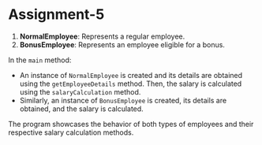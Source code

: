 # Assignment-5



1. **NormalEmployee**: Represents a regular employee.
2. **BonusEmployee**: Represents an employee eligible for a bonus.

In the `main` method:

- An instance of `NormalEmployee` is created and its details are obtained using the `getEmployeeDetails` method. Then, the salary is calculated using the `salaryCalculation` method.
- Similarly, an instance of `BonusEmployee` is created, its details are obtained, and the salary is calculated.

The program showcases the behavior of both types of employees and their respective salary calculation methods.
